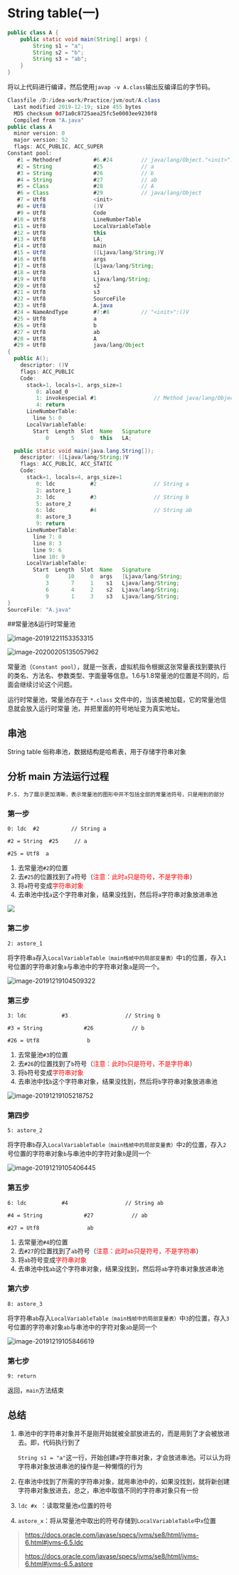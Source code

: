 # String table(一)

```java
public class A {
    public static void main(String[] args) {
        String s1 = "a";
        String s2 = "b";
        String s3 = "ab";
    }
}
```

将以上代码进行编译，然后使用`javap -v A.class`输出反编译后的字节码。

```java
Classfile /D:/idea-work/Practice/jvm/out/A.class
  Last modified 2019-12-19; size 455 bytes
  MD5 checksum 0d71a0c8725aea25fc5e0003ee9230f8
  Compiled from "A.java"
public class A
  minor version: 0
  major version: 52
  flags: ACC_PUBLIC, ACC_SUPER
Constant pool:
   #1 = Methodref          #6.#24         // java/lang/Object."<init>":()V
   #2 = String             #25            // a
   #3 = String             #26            // b
   #4 = String             #27            // ab
   #5 = Class              #28            // A
   #6 = Class              #29            // java/lang/Object
   #7 = Utf8               <init>
   #8 = Utf8               ()V
   #9 = Utf8               Code
  #10 = Utf8               LineNumberTable
  #11 = Utf8               LocalVariableTable
  #12 = Utf8               this
  #13 = Utf8               LA;
  #14 = Utf8               main
  #15 = Utf8               ([Ljava/lang/String;)V
  #16 = Utf8               args
  #17 = Utf8               [Ljava/lang/String;
  #18 = Utf8               s1
  #19 = Utf8               Ljava/lang/String;
  #20 = Utf8               s2
  #21 = Utf8               s3
  #22 = Utf8               SourceFile
  #23 = Utf8               A.java
  #24 = NameAndType        #7:#8          // "<init>":()V
  #25 = Utf8               a
  #26 = Utf8               b
  #27 = Utf8               ab
  #28 = Utf8               A
  #29 = Utf8               java/lang/Object
{
  public A();
    descriptor: ()V
    flags: ACC_PUBLIC
    Code:
      stack=1, locals=1, args_size=1
         0: aload_0
         1: invokespecial #1                  // Method java/lang/Object."<init>":()V
         4: return
      LineNumberTable:
        line 5: 0
      LocalVariableTable:
        Start  Length  Slot  Name   Signature
            0       5     0  this   LA;

  public static void main(java.lang.String[]);
    descriptor: ([Ljava/lang/String;)V
    flags: ACC_PUBLIC, ACC_STATIC
    Code:
      stack=1, locals=4, args_size=1
         0: ldc           #2                  // String a
         2: astore_1
         3: ldc           #3                  // String b
         5: astore_2
         6: ldc           #4                  // String ab
         8: astore_3
         9: return
      LineNumberTable:
        line 7: 0
        line 8: 3
        line 9: 6
        line 10: 9
      LocalVariableTable:
        Start  Length  Slot  Name   Signature
            0      10     0  args   [Ljava/lang/String;
            3       7     1    s1   Ljava/lang/String;
            6       4     2    s2   Ljava/lang/String;
            9       1     3    s3   Ljava/lang/String;
}
SourceFile: "A.java"

```

##常量池&运行时常量池

![image-20191221153353315](StringTable(一).assets/image-20191221153353315.png)

![image-20200205135057962](StringTable(一).assets/image-20200205135057962.png)

常量池（`Constant pool`），就是一张表，虚拟机指令根据这张常量表找到要执行的类名、方法名、参数类型、字面量等信息。1.6与1.8常量池的位置是不同的，后面会继续讨论这个问题。

运行时常量池，常量池存在于 `*.class` 文件中的，当该类被加载，它的常量池信息就会放入运行时常量
池，并把里面的符号地址变为真实地址。

## 串池

String table 俗称串池，数据结构是哈希表，用于存储字符串对象

## 分析 main 方法运行过程

`P.S. 为了展示更加清晰，表示常量池的图形中并不包括全部的常量池符号，只是用到的部分`

### 第一步

`0: ldc  #2          // String a`

`#2 = String  #25     // a`

`#25 = Utf8  a`

1. 去常量池`#2`的位置
2. 去`#25`的位置找到了`a`符号（<font color='red'>注意：此时`a`只是符号，不是字符串</font>）
3. 将`a`符号变成<font color='red'>字符串对象</font>
4. 去串池中找`a`这个字符串对象，结果没找到，然后将`a`字符串对象放进串池

![](StringTable(一).assets/image-20191219104427424.png)

### 第二步

`2: astore_1`

将字符串`a`存入`LocalVariableTable（main栈帧中的局部变量表）`中`1`的位置，存入`1`号位置的字符串对象`a`与串池中的字符串对象`a`是同一个。

![image-20191219104509322](StringTable(一).assets/image-20191219104509322.png)

### 第三步

`3: ldc           #3                  // String b`

`#3 = String             #26            // b`

`#26 = Utf8               b`

1. 去常量池`#3`的位置
2. 去`#26`的位置找到了`b`符号（<font color='red'>注意：此时`b`只是符号，不是字符串</font>）
3. 将`b`符号变成<font color='red'>字符串对象</font>
4. 去串池中找`b`这个字符串对象，结果没找到，然后将`b`字符串对象放进串池

![image-20191219105218752](StringTable(一).assets/image-20191219105218752.png)

### 第四步

`5: astore_2`

将字符串`b`存入`LocalVariableTable（main栈帧中的局部变量表）`中`2`的位置，存入`2`号位置的字符串对象`b`与串池中的字符对象`b`是同一个

![image-20191219105406445](StringTable(一).assets/image-20191219105406445.png)

### 第五步

`6: ldc           #4                  // String ab`

`#4 = String             #27            // ab`

`#27 = Utf8               ab`

1. 去常量池`#4`的位置
2. 去`#27`的位置找到了`ab`符号（<font color='red'>注意：此时`ab`只是符号，不是字符串</font>）
3. 将`ab`符号变成<font color='red'>字符串对象</font>
4. 去串池中找`ab`这个字符串对象，结果没找到，然后将`ab`字符串对象放进串池

### 第六步

`8: astore_3`

将字符串`ab`存入`LocalVariableTable（main栈帧中的局部变量表）`中`3`的位置，存入`3`号位置的字符串对象`ab`与串池中的字符对象`ab`是同一个

![image-20191219105846619](StringTable(一).assets/image-20191219105846619.png)

### 第七步

`9: return`

返回，`main`方法结束

## 总结

1. 串池中的字符串对象并不是刚开始就被全部放进去的，而是用到了才会被放进去。即，代码执行到了

   `String s1 = "a"`这一行，开始创建`a`字符串对象，才会放进串池。可以认为将字符串对象放进串池的操作是一种懒惰的行为

2. 在串池中找到了所需的字符串对象，就用串池中的，如果没找到，就将新创建字符串对象放进去，总之，串池中取值不同的字符串对象只有一份

3. `ldc #x `：读取常量池`x`位置的符号

4. `astore_x`：将从常量池中取出的符号存储到`LocalVariableTable`中`x`位置

> https://docs.oracle.com/javase/specs/jvms/se8/html/jvms-6.html#jvms-6.5.ldc
>
> https://docs.oracle.com/javase/specs/jvms/se8/html/jvms-6.html#jvms-6.5.astore